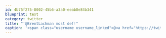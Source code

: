 ```yaml
---
id: 4b75f275-8002-45b6-a3a0-eeab8e84b341
blueprint: text
category: twitter
title: "'@BrentLachman most def!"
caption: '<span class="username username_linked">@<a href="https://twitter.com/BrentLachman" title="Brent Lachman">BrentLachman</a></span> most def!'
---
```

